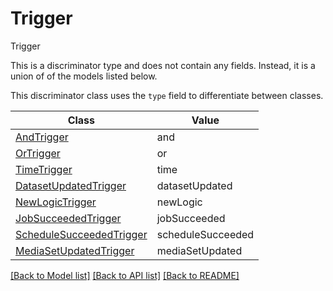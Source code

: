 # Trigger

Trigger

This is a discriminator type and does not contain any fields. Instead, it is a union
of of the models listed below.

This discriminator class uses the `type` field to differentiate between classes.

| Class | Value
| ------------ | -------------
[AndTrigger](AndTrigger.md) | and
[OrTrigger](OrTrigger.md) | or
[TimeTrigger](TimeTrigger.md) | time
[DatasetUpdatedTrigger](DatasetUpdatedTrigger.md) | datasetUpdated
[NewLogicTrigger](NewLogicTrigger.md) | newLogic
[JobSucceededTrigger](JobSucceededTrigger.md) | jobSucceeded
[ScheduleSucceededTrigger](ScheduleSucceededTrigger.md) | scheduleSucceeded
[MediaSetUpdatedTrigger](MediaSetUpdatedTrigger.md) | mediaSetUpdated


[[Back to Model list]](../../README.md#documentation-for-models) [[Back to API list]](../../README.md#documentation-for-api-endpoints) [[Back to README]](../../README.md)
